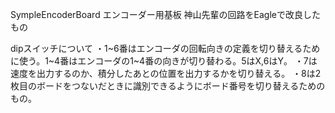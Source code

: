 SympleEncoderBoard
エンコーダー用基板
神山先輩の回路をEagleで改良したもの

dipスイッチについて
・1~6番はエンコーダの回転向きの定義を切り替えるために使う。1~4番はエンコーダの1~4番の向きが切り替わる。5はX,6はY。
・7は速度を出力するのか、積分したあとの位置を出力するかを切り替える。
・8は2枚目のボードをつないだときに識別できるようにボード番号を切り替えるためのもの。
